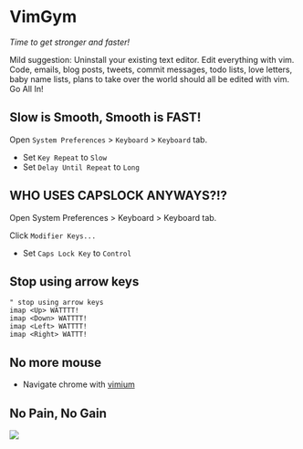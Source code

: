 # VimGym

_Time to get stronger and faster!_

Mild suggestion: Uninstall your existing text editor. Edit everything
with vim. Code, emails, blog posts, tweets, commit messages, todo lists,
love letters, baby name lists, plans to take over the world should all
be edited with vim. Go All In!

## Slow is Smooth, Smooth is FAST!

Open `System Preferences` > `Keyboard` > `Keyboard` tab.

+ Set `Key Repeat` to `Slow`
+ Set `Delay Until Repeat` to `Long`

## WHO USES CAPSLOCK ANYWAYS?!?

Open System Preferences > Keyboard > Keyboard tab.

Click `Modifier Keys...`

+ Set `Caps Lock Key` to `Control`

## Stop using arrow keys

```vim
" stop using arrow keys
imap <Up> WATTTT!
imap <Down> WATTTT!
imap <Left> WATTTT!
imap <Right> WATTT!
```

## No more mouse

+ Navigate chrome with [vimium][vimium]

[vimium]: https://chrome.google.com/webstore/detail/vimium/dbepggeogbaibhgnhhndojpepiihcmeb?hl=en

## No Pain, No Gain

<img
src="http://www.quickanddirtytips.com/sites/default/files/styles/insert_small/public/images/5227/tough-nerd.jpg">
